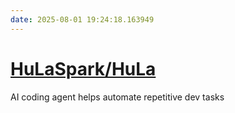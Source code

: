 ```yaml
---
date: 2025-08-01 19:24:18.163949
---
```


# [HuLaSpark/HuLa](https://github.com/HuLaSpark/HuLa)

AI coding agent helps automate repetitive dev tasks